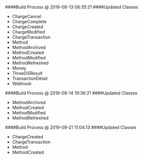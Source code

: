 ####Build Process @ 2019-08-13 08:35:21
####Updated Classes
- ChargeCancel
- ChargeComplete
- ChargeCreated
- ChargeModified
- ChargeTransaction
- Method
- MethodArchived
- MethodCreated
- MethodModified
- MethodRefreshed
- Money
- ThreeDSResult
- TransactionDetail
- Webhook

####Build Process @ 2019-08-14 19:36:21
####Updated Classes
- MethodArchived
- MethodCreated
- MethodModified
- MethodRefreshed

####Build Process @ 2019-08-21 11:04:13
####Updated Classes
- ChargeCreated
- ChargeTransaction
- Method
- MethodCreated


